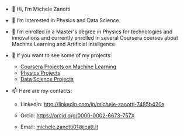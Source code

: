 - 👋 Hi, I’m Michele Zanotti 
- 👀 I’m interested in Physics and Data Science
- 🌱 I’m enrolled in a Master's degree in Physics for technologies and innovations and currently enrolled in several Coursera courses about Machine Learning and Artificial Inteligence 
- 💼 If you want to see some of my projects:

    - [Coursera Projects on Machine Learning](https://github.com/zano97/Michele-Zanotti/tree/main/Coursera)
    - [Physics Projects](https://github.com/zano97/Michele-Zanotti/tree/main/Physics%20Projects)
    - [Data Science Projects](https://github.com/zano97/Projects/tree/main/Data%20Science)
- 📫 Here are my contacts:

    - LinkedIn: http://linkedin.com/in/michele-zanotti-7485b420a
    
    - Orcid: https://orcid.org/0000-0002-6673-757X

    - Email: michele.zanotti01@icatt.it
